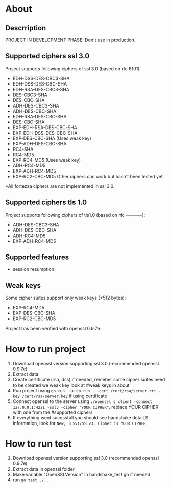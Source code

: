 # About
## Descrription
PROJECT IN DEVELOPMENT PHASE! Don't use in production.

## Supported ciphers ssl 3.0
Project supports following ciphers of ssl 3.0 (based on rfc 6101):
* EDH-DSS-DES-CBC3-SHA
* EDH-DSS-DES-CBC-SHA
* EDH-RSA-DES-CBC3-SHA
* DES-CBC3-SHA
* DES-CBC-SHA
* ADH-DES-CBC3-SHA
* ADH-DES-CBC-SHA
* EDH-RSA-DES-CBC-SHA
* DES-CBC-SHA
* EXP-EDH-RSA-DES-CBC-SHA
* EXP-EDH-DSS-DES-CBC-SHA
* EXP-DES-CBC-SHA (Uses weak key)
* EXP-ADH-DES-CBC-SHA
* RC4-SHA
* RC4-MD5
* EXP-RC4-MD5 (Uses weak key)
* ADH-RC4-MD5
* EXP-ADH-RC4-MD5
* EXP-RC2-CBC-MD5
Other ciphers can work but hasn't been tested yet.


*All fortezza ciphers are not implemented in ssl 3.0.

## Supported ciphers tls 1.0
Project supports following ciphers of tls1.0 (based on rfc --------):
* ADH-DES-CBC3-SHA
* ADH-DES-CBC-SHA
* ADH-RC4-MD5
* EXP-ADH-RC4-MD5


## Supported features
* session resumption

## Weak keys
Some cipher suites support only weak keys (<512 bytes):
* EXP-RC4-MD5 
* EXP-DES-CBC-SHA 
* EXP-RC2-CBC-MD5

Project has been verified with openssl 0.9.7e.

# How to run project
1. Download openssl version supporting ssl 3.0 (recommended openssl 0.9.7e)
2. Extract data
3. Create certificate (rsa, dss) if needed, remeber some cipher suites need to be created we weak key look at #weak keys in about
4. Run project using `go run .` or  `go run . -cert /cert/rsa/server.crt -key /cert/rsa/server.key` if using certificate
5. Connect openssl to the server using `./openssl s_client -connect 127.0.0.1:4221 -ssl3 -cipher "YOUR CIPHER"`, replace YOUR CIPHER with one from the #supported ciphers
6. If everything went sucessfull you should see handshake detaiLS information, look for `New, TLSv1/SSLv3, Cipher is YOUR CIPHER`


# How to run test
1. Download openssl version supporting ssl 3.0 (recommended openssl 0.9.7e)
2. Extract data in openssl folder
3. Make variable "OpenSSLVersion" in handshake_test.go if needed
4. run `go test ./...`


